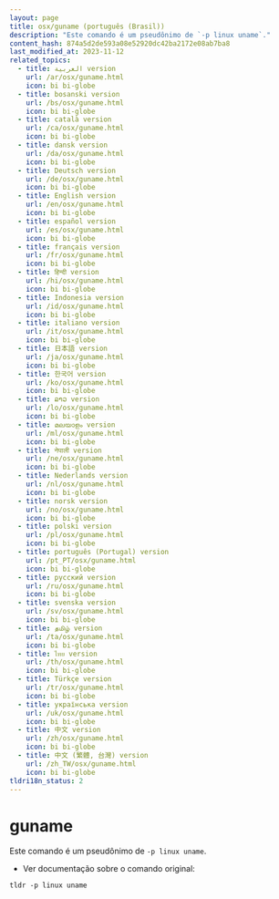 ```yaml
---
layout: page
title: osx/guname (português (Brasil))
description: "Este comando é um pseudônimo de `-p linux uname`."
content_hash: 874a5d2de593a08e52920dc42ba2172e08ab7ba8
last_modified_at: 2023-11-12
related_topics:
  - title: العربية version
    url: /ar/osx/guname.html
    icon: bi bi-globe
  - title: bosanski version
    url: /bs/osx/guname.html
    icon: bi bi-globe
  - title: català version
    url: /ca/osx/guname.html
    icon: bi bi-globe
  - title: dansk version
    url: /da/osx/guname.html
    icon: bi bi-globe
  - title: Deutsch version
    url: /de/osx/guname.html
    icon: bi bi-globe
  - title: English version
    url: /en/osx/guname.html
    icon: bi bi-globe
  - title: español version
    url: /es/osx/guname.html
    icon: bi bi-globe
  - title: français version
    url: /fr/osx/guname.html
    icon: bi bi-globe
  - title: हिन्दी version
    url: /hi/osx/guname.html
    icon: bi bi-globe
  - title: Indonesia version
    url: /id/osx/guname.html
    icon: bi bi-globe
  - title: italiano version
    url: /it/osx/guname.html
    icon: bi bi-globe
  - title: 日本語 version
    url: /ja/osx/guname.html
    icon: bi bi-globe
  - title: 한국어 version
    url: /ko/osx/guname.html
    icon: bi bi-globe
  - title: ລາວ version
    url: /lo/osx/guname.html
    icon: bi bi-globe
  - title: മലയാളം version
    url: /ml/osx/guname.html
    icon: bi bi-globe
  - title: नेपाली version
    url: /ne/osx/guname.html
    icon: bi bi-globe
  - title: Nederlands version
    url: /nl/osx/guname.html
    icon: bi bi-globe
  - title: norsk version
    url: /no/osx/guname.html
    icon: bi bi-globe
  - title: polski version
    url: /pl/osx/guname.html
    icon: bi bi-globe
  - title: português (Portugal) version
    url: /pt_PT/osx/guname.html
    icon: bi bi-globe
  - title: русский version
    url: /ru/osx/guname.html
    icon: bi bi-globe
  - title: svenska version
    url: /sv/osx/guname.html
    icon: bi bi-globe
  - title: தமிழ் version
    url: /ta/osx/guname.html
    icon: bi bi-globe
  - title: ไทย version
    url: /th/osx/guname.html
    icon: bi bi-globe
  - title: Türkçe version
    url: /tr/osx/guname.html
    icon: bi bi-globe
  - title: українська version
    url: /uk/osx/guname.html
    icon: bi bi-globe
  - title: 中文 version
    url: /zh/osx/guname.html
    icon: bi bi-globe
  - title: 中文 (繁體, 台灣) version
    url: /zh_TW/osx/guname.html
    icon: bi bi-globe
tldri18n_status: 2
---
```

# guname

Este comando é um pseudônimo de `-p linux uname`.

- Ver documentação sobre o comando original:

`tldr -p linux uname`
